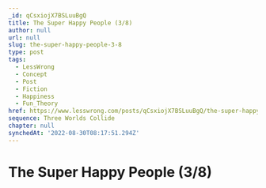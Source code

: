 ```yaml
---
_id: qCsxiojX7BSLuuBgQ
title: The Super Happy People (3/8)
author: null
url: null
slug: the-super-happy-people-3-8
type: post
tags:
  - LessWrong
  - Concept
  - Post
  - Fiction
  - Happiness
  - Fun_Theory
href: https://www.lesswrong.com/posts/qCsxiojX7BSLuuBgQ/the-super-happy-people-3-8
sequence: Three Worlds Collide
chapter: null
synchedAt: '2022-08-30T08:17:51.294Z'
---
```

# The Super Happy People (3/8)

